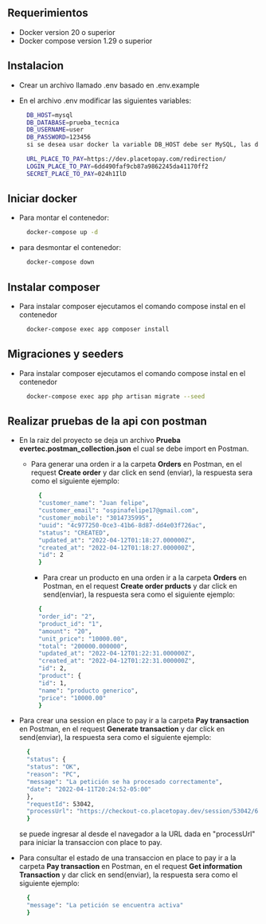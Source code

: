 ## Requerimientos

- Docker version 20 o superior
- Docker compose version 1.29 o superior

## Instalacion

- Crear un archivo llamado .env basado en .env.example
- En el archivo .env modificar las siguientes variables:

  ```sh
    DB_HOST=mysql
    DB_DATABASE=prueba_tecnica
    DB_USERNAME=user
    DB_PASSWORD=123456
    si se desea usar docker la variable DB_HOST debe ser MySQL, las demás variables pueden ser de acuerdo a su criterio

    URL_PLACE_TO_PAY=https://dev.placetopay.com/redirection/
    LOGIN_PLACE_TO_PAY=6dd490faf9cb87a9862245da41170ff2
    SECRET_PLACE_TO_PAY=024h1IlD
  ```

## Iniciar docker

- Para montar el contenedor:
  ```sh
    docker-compose up -d
  ```
- para desmontar el contenedor:
  ```sh
    docker-compose down
  ```

## Instalar composer

- Para instalar composer ejecutamos el comando compose instal en el contenedor
  ```sh
    docker-compose exec app composer install
  ```

## Migraciones y seeders

- Para instalar composer ejecutamos el comando compose instal en el contenedor
  ```sh
    docker-compose exec app php artisan migrate --seed
  ```

## Realizar pruebas de la api con postman

- En la raiz del proyecto se deja un archivo **Prueba evertec.postman_collection.json** el cual se debe import en
  Postman.
    - Para generar una orden ir a la carpeta **Orders** en Postman, en el request **Create order** y dar click en send
      (enviar), la respuesta sera como el siguiente ejemplo:
        ```sh
          {
          "customer_name": "Juan felipe",
          "customer_email": "ospinafelipe17@gmail.com",
          "customer_mobile": "3014735995",
          "uuid": "4c977250-0ce3-41b6-8d87-dd4e03f726ac",
          "status": "CREATED",
          "updated_at": "2022-04-12T01:18:27.000000Z",
          "created_at": "2022-04-12T01:18:27.000000Z",
          "id": 2
          }
        ```
        - Para crear un producto en una orden ir a la carpeta **Orders** en Postman, en el request **Create order
          prducts** y dar click en send(enviar), la respuesta sera como el siguiente ejemplo:
      ```sh
        {
        "order_id": "2",
        "product_id": "1",
        "amount": "20",
        "unit_price": "10000.00",
        "total": "200000.000000",
        "updated_at": "2022-04-12T01:22:31.000000Z",
        "created_at": "2022-04-12T01:22:31.000000Z",
        "id": 2,
        "product": {
        "id": 1,
        "name": "producto generico",
        "price": "10000.00"
        }
        ```

- Para crear una session en place to pay ir a la carpeta **Pay transaction** en Postman, en el request **Generate transaction** y dar click en send(enviar), la respuesta sera como el siguiente ejemplo:
  ```sh
    {
    "status": {
    "status": "OK",
    "reason": "PC",
    "message": "La petición se ha procesado correctamente",
    "date": "2022-04-11T20:24:52-05:00"
    },
    "requestId": 53042,
    "processUrl": "https://checkout-co.placetopay.dev/session/53042/65de7063000d52989d3c9e665cf178c7"
    }
  ```
  se puede ingresar al desde el navegador a la URL dada en "processUrl" para iniciar la transaccion con place to pay.


- Para consultar el estado de una transaccion en place to pay ir a la carpeta **Pay transaction** en Postman, en el request **Get information Transaction** y dar click en send(enviar), la respuesta sera como el siguiente ejemplo:
  ```sh
    {
    "message": "La petición se encuentra activa"
    }
  ```

